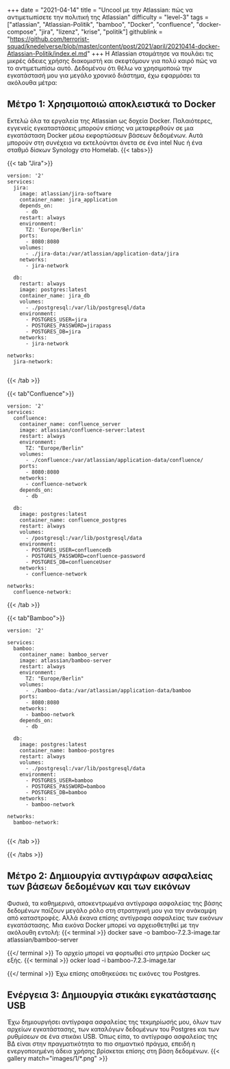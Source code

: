 +++
date = "2021-04-14"
title = "Uncool με την Atlassian: πώς να αντιμετωπίσετε την πολιτική της Atlassian"
difficulty = "level-3"
tags = ["atlassian", "Atlassian-Politik", "bamboo", "Docker", "confluence", "docker-compose", "jira", "lizenz", "krise", "politik"]
githublink = "https://github.com/terrorist-squad/knedelverse/blob/master/content/post/2021/april/20210414-docker-Atlassian-Politik/index.el.md"
+++
Η Atlassian σταμάτησε να πουλάει τις μικρές άδειες χρήσης διακομιστή και σκεφτόμουν για πολύ καιρό πώς να το αντιμετωπίσω αυτό. Δεδομένου ότι θέλω να χρησιμοποιώ την εγκατάστασή μου για μεγάλο χρονικό διάστημα, έχω εφαρμόσει τα ακόλουθα μέτρα:
## Μέτρο 1: Χρησιμοποιώ αποκλειστικά το Docker
Εκτελώ όλα τα εργαλεία της Atlassian ως δοχεία Docker. Παλαιότερες, εγγενείς εγκαταστάσεις μπορούν επίσης να μεταφερθούν σε μια εγκατάσταση Docker μέσω εκφορτώσεων βάσεων δεδομένων. Αυτά μπορούν στη συνέχεια να εκτελούνται άνετα σε ένα intel Nuc ή ένα σταθμό δίσκων Synology στο Homelab.
{{< tabs>}}


{{< tab "Jira">}}


```
version: '2'
services:
  jira:
    image: atlassian/jira-software
    container_name: jira_application
    depends_on:
      - db
    restart: always
    environment:
      TZ: 'Europe/Berlin'
    ports:
      - 8080:8080
    volumes:
      - ./jira-data:/var/atlassian/application-data/jira
    networks:
      - jira-network
      
  db:
    restart: always
    image: postgres:latest
    container_name: jira_db
    volumes:
      - ./postgresql:/var/lib/postgresql/data
    environment:
      - POSTGRES_USER=jira
      - POSTGRES_PASSWORD=jirapass
      - POSTGRES_DB=jira
    networks:
      - jira-network

networks:
  jira-network:


```

{{< /tab >}}


{{< tab"Confluence">}}


```
version: '2'
services:
  confluence:
    container_name: confluence_server
    image: atlassian/confluence-server:latest
    restart: always
    environment:
      TZ: "Europe/Berlin"
    volumes:
      - ./confluence:/var/atlassian/application-data/confluence/
    ports:
      - 8080:8080
    networks:
      - confluence-network
    depends_on:
      - db

  db:
    image: postgres:latest
    container_name: confluence_postgres
    restart: always
    volumes:
      - /postgresql:/var/lib/postgresql/data
    environment:
      - POSTGRES_USER=confluencedb
      - POSTGRES_PASSWORD=confluence-password
      - POSTGRES_DB=confluenceUser
    networks:
      - confluence-network

networks:
  confluence-network:

```

{{< /tab >}}


{{< tab"Bamboo">}}


```
version: '2'

services:
  bamboo:
    container_name: bamboo_server
    image: atlassian/bamboo-server
    restart: always
    environment:
      TZ: "Europe/Berlin"
    volumes:
      - ./bamboo-data:/var/atlassian/application-data/bamboo
    ports:
      - 8080:8080
    networks:
      - bamboo-network
    depends_on:
      - db

  db:
    image: postgres:latest
    container_name: bamboo-postgres
    restart: always
    volumes:
      - ./postgresql:/var/lib/postgresql/data
    environment:
      - POSTGRES_USER=bamboo
      - POSTGRES_PASSWORD=bamboo
      - POSTGRES_DB=bamboo
    networks:
      - bamboo-network

networks:
  bamboo-network:


```

{{< /tab >}}


{{< /tabs >}}


## Μέτρο 2: Δημιουργία αντιγράφων ασφαλείας των βάσεων δεδομένων και των εικόνων
Φυσικά, τα καθημερινά, αποκεντρωμένα αντίγραφα ασφαλείας της βάσης δεδομένων παίζουν μεγάλο ρόλο στη στρατηγική μου για την ανάκαμψη από καταστροφές. Αλλά έκανα επίσης αντίγραφα ασφαλείας των εικόνων εγκατάστασης. Μια εικόνα Docker μπορεί να αρχειοθετηθεί με την ακόλουθη εντολή:
{{< terminal >}}
docker save -o bamboo-7.2.3-image.tar atlassian/bamboo-server

{{</ terminal >}}
Το αρχείο μπορεί να φορτωθεί στο μητρώο Docker ως εξής.
{{< terminal >}}
ocker load -i bamboo-7.2.3-image.tar

{{</ terminal >}}
Έχω επίσης αποθηκεύσει τις εικόνες του Postgres.
## Ενέργεια 3: Δημιουργία στικάκι εγκατάστασης USB
Έχω δημιουργήσει αντίγραφα ασφαλείας της τεκμηρίωσής μου, όλων των αρχείων εγκατάστασης, των καταλόγων δεδομένων του Postgres και των ρυθμίσεων σε ένα στικάκι USB. Όπως είπα, το αντίγραφο ασφαλείας της ΒΔ είναι στην πραγματικότητα το πιο σημαντικό πράγμα, επειδή η ενεργοποιημένη άδεια χρήσης βρίσκεται επίσης στη βάση δεδομένων.
{{< gallery match="images/1/*.png" >}}
